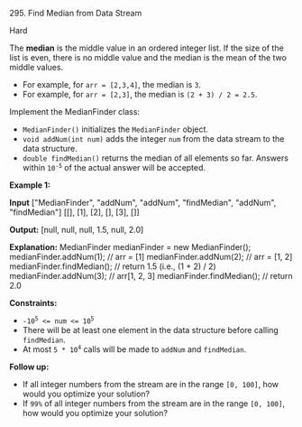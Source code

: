 295\. Find Median from Data Stream

Hard

The **median** is the middle value in an ordered integer list. If the size of the list is even, there is no middle value and the median is the mean of the two middle values.

*   For example, for `arr = [2,3,4]`, the median is `3`.
*   For example, for `arr = [2,3]`, the median is `(2 + 3) / 2 = 2.5`.

Implement the MedianFinder class:

*   `MedianFinder()` initializes the `MedianFinder` object.
*   `void addNum(int num)` adds the integer `num` from the data stream to the data structure.
*   `double findMedian()` returns the median of all elements so far. Answers within <code>10<sup>-5</sup></code> of the actual answer will be accepted.

**Example 1:**

**Input** ["MedianFinder", "addNum", "addNum", "findMedian", "addNum", "findMedian"] [[], [1], [2], [], [3], []]

**Output:** [null, null, null, 1.5, null, 2.0]

**Explanation:** MedianFinder medianFinder = new MedianFinder(); medianFinder.addNum(1); // arr = [1] medianFinder.addNum(2); // arr = [1, 2] medianFinder.findMedian(); // return 1.5 (i.e., (1 + 2) / 2) medianFinder.addNum(3); // arr[1, 2, 3] medianFinder.findMedian(); // return 2.0

**Constraints:**

*   <code>-10<sup>5</sup> <= num <= 10<sup>5</sup></code>
*   There will be at least one element in the data structure before calling `findMedian`.
*   At most <code>5 * 10<sup>4</sup></code> calls will be made to `addNum` and `findMedian`.

**Follow up:**

*   If all integer numbers from the stream are in the range `[0, 100]`, how would you optimize your solution?
*   If `99%` of all integer numbers from the stream are in the range `[0, 100]`, how would you optimize your solution?